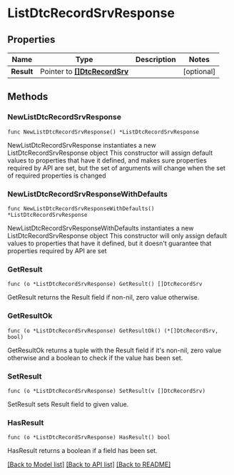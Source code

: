 # ListDtcRecordSrvResponse

## Properties

Name | Type | Description | Notes
------------ | ------------- | ------------- | -------------
**Result** | Pointer to [**[]DtcRecordSrv**](DtcRecordSrv.md) |  | [optional] 

## Methods

### NewListDtcRecordSrvResponse

`func NewListDtcRecordSrvResponse() *ListDtcRecordSrvResponse`

NewListDtcRecordSrvResponse instantiates a new ListDtcRecordSrvResponse object
This constructor will assign default values to properties that have it defined,
and makes sure properties required by API are set, but the set of arguments
will change when the set of required properties is changed

### NewListDtcRecordSrvResponseWithDefaults

`func NewListDtcRecordSrvResponseWithDefaults() *ListDtcRecordSrvResponse`

NewListDtcRecordSrvResponseWithDefaults instantiates a new ListDtcRecordSrvResponse object
This constructor will only assign default values to properties that have it defined,
but it doesn't guarantee that properties required by API are set

### GetResult

`func (o *ListDtcRecordSrvResponse) GetResult() []DtcRecordSrv`

GetResult returns the Result field if non-nil, zero value otherwise.

### GetResultOk

`func (o *ListDtcRecordSrvResponse) GetResultOk() (*[]DtcRecordSrv, bool)`

GetResultOk returns a tuple with the Result field if it's non-nil, zero value otherwise
and a boolean to check if the value has been set.

### SetResult

`func (o *ListDtcRecordSrvResponse) SetResult(v []DtcRecordSrv)`

SetResult sets Result field to given value.

### HasResult

`func (o *ListDtcRecordSrvResponse) HasResult() bool`

HasResult returns a boolean if a field has been set.


[[Back to Model list]](../README.md#documentation-for-models) [[Back to API list]](../README.md#documentation-for-api-endpoints) [[Back to README]](../README.md)


